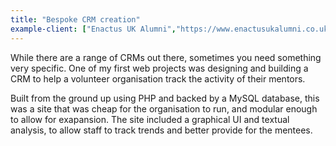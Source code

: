 ```yaml
---
title: "Bespoke CRM creation"
example-client: ["Enactus UK Alumni","https://www.enactusukalumni.co.uk/","for"]
---
```


While there are a range of CRMs out there, sometimes you need something very specific. One of my first web projects was designing and building a CRM to help a volunteer organisation track the activity of their mentors.

Built from the ground up using PHP and backed by a MySQL database, this was a site that was cheap for the organisation to run, and modular enough to allow for exapansion. The site included a graphical UI and textual analysis, to allow staff to track trends and better provide for the mentees.